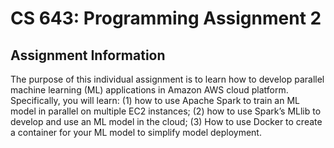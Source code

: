 # CS 643: Programming Assignment 2

## Assignment Information
The purpose of this individual assignment is to learn how to develop parallel machine learning (ML) applications in Amazon AWS cloud platform. Specifically, you will learn: (1) how to use Apache Spark to train an ML model in parallel on multiple EC2 instances; (2) how to use Spark’s MLlib to develop and use an ML model in the cloud; (3) How to use Docker to create a container for your ML model to simplify model deployment.

